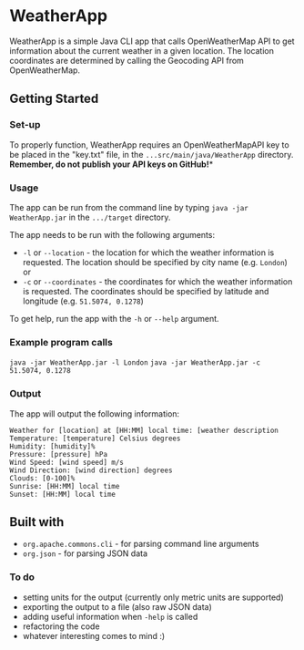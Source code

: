 # WeatherApp

WeatherApp is a simple Java CLI app that calls OpenWeatherMap API to get information about the current weather in a given location.
The location coordinates are determined by calling the Geocoding API from OpenWeatherMap.

## Getting Started

### Set-up
To properly function, WeatherApp requires an OpenWeatherMapAPI key to be placed in the "key.txt" file, in the `...src/main/java/WeatherApp`  directory. **Remember, do not publish your API keys on GitHub!*** 

### Usage
The app can be run from the command line by typing `java -jar WeatherApp.jar` in the `.../target` directory. 

The app needs to be run with the following arguments:
- `-l` or `--location` - the location for which the weather information is requested. The location should be specified by city name (e.g. `London`)
or
- `-c` or `--coordinates` - the coordinates for which the weather information is requested. The coordinates should be specified by latitude and longitude (e.g. `51.5074, 0.1278`)

To get help, run the app with the `-h` or `--help` argument.

### Example program calls
`java -jar WeatherApp.jar -l London`
`java -jar WeatherApp.jar -c 51.5074, 0.1278`

### Output
The app will output the following information:
```
Weather for [location] at [HH:MM] local time: [weather description
Temperature: [temperature] Celsius degrees
Humidity: [humidity]%
Pressure: [pressure] hPa
Wind Speed: [wind speed] m/s
Wind Direction: [wind direction] degrees
Clouds: [0-100]%
Sunrise: [HH:MM] local time
Sunset: [HH:MM] local time
```

## Built with
- `org.apache.commons.cli` - for parsing command line arguments
- `org.json` - for parsing JSON data


### To do
- setting units for the output (currently only metric units are supported)
- exporting the output to a file (also raw JSON data)
- adding useful information when `-help` is called
- refactoring the code
- whatever interesting comes to mind :)

